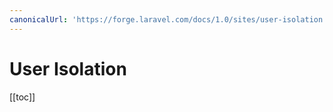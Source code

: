```yaml
---
canonicalUrl: 'https://forge.laravel.com/docs/1.0/sites/user-isolation.html'
---
```

# User Isolation

[[toc]]